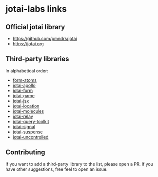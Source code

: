 # jotai-labs links

## Official jotai library

- https://github.com/pmndrs/jotai
- https://jotai.org

## Third-party libraries

In alphabetical order:

- [form-atoms](https://github.com/jaredLunde/form-atoms)
- [jotai-apollo](https://github.com/Aslemammad/jotai-apollo)
- [jotai-form](https://github.com/jotai-labs/jotai-form)
- [jotai-game](https://github.com/jotai-labs/jotai-game)
- [jotai-jsx](https://github.com/jotai-labs/jotai-jsx)
- [jotai-location](https://github.com/jotai-labs/jotai-location)
- [jotai-molecules](https://github.com/saasquatch/jotai-molecules)
- [jotai-relay](https://github.com/jotai-labs/jotai-relay)
- [jotai-query-toolkit](https://github.com/fungible-systems/jotai-query-toolkit)
- [jotai-signal](https://github.com/jotai-labs/jotai-signal)
- [jotai-suspense](https://github.com/jotai-labs/jotai-suspense)
- [jotai-uncontrolled](https://github.com/jotai-labs/jotai-uncontrolled)

## Contributing

If you want to add a third-party library to the list, please open a PR.
If you have other suggestions, free feel to open an issue.
